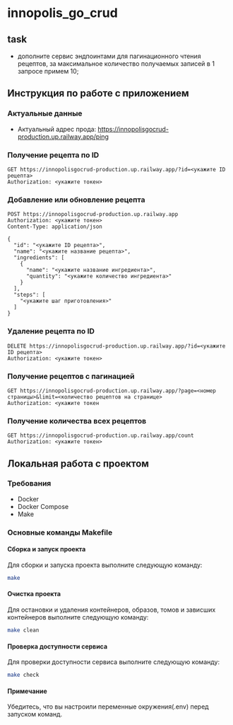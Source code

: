 # innopolis_go_crud

## task

- дополните сервис эндпоинтами для пагинационного чтения рецептов, за максимальное количество получаемых записей в 1
  запросе примем 10;

## Инструкция по работе с приложением

### Актуальные данные

* Актуальный адрес прода: https://innopolisgocrud-production.up.railway.app/ping

### Получение рецепта по ID

```http request
GET https://innopolisgocrud-production.up.railway.app/?id=<укажите ID рецепта>
Authorization: <укажите токен>
```

### Добавление или обновление рецепта

```http request
POST https://innopolisgocrud-production.up.railway.app
Authorization: <укажите токен>
Content-Type: application/json

{
  "id": "<укажите ID рецепта>",
  "name": "<укажите название рецепта>",
  "ingredients": [
    {
      "name": "<укажите название ингредиента>",
      "quantity": "<укажите количество ингредиента>"
    }
  ],
  "steps": [
    "<укажите шаг приготовления>"
  ]
}
```

### Удаление рецепта по ID

```http request
DELETE https://innopolisgocrud-production.up.railway.app/?id=<укажите ID рецепта>
Authorization: <укажите токен>
```


### Получение рецептов с пагинацией

```http request
GET https://innopolisgocrud-production.up.railway.app/?page=<номер страницы>&limit=<количество рецептов на странице>
Authorization: <укажите токен
```

### Получение количества всех рецептов

```http request
GET https://innopolisgocrud-production.up.railway.app/count
Authorization: <укажите токен>
```

## Локальная работа с проектом

### Требования

- Docker
- Docker Compose
- Make

### Основные команды Makefile

#### Сборка и запуск проекта

Для сборки и запуска проекта выполните следующую команду:

```sh
make
```

#### Очистка проекта

Для остановки и удаления контейнеров, образов, томов и зависших контейнеров выполните следующую команду:

```sh
make clean
```

#### Проверка доступности сервиса

Для проверки доступности сервиса выполните следующую команду:

```sh
make check
```

#### Примечание

Убедитесь, что вы настроили переменные окружения(.env) перед запуском команд.
